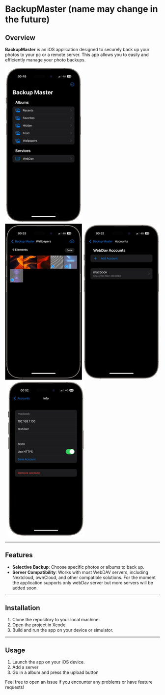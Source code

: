 # BackupMaster (name may change in the future)

## Overview
**BackupMaster** is an iOS application designed to securely back up your photos to your pc or a remote server. This app allows you to easily and efficiently manage your photo backups.

<img src="Screenshots/home_screen.jpg" width="250" alt="Screenshot of
BackupMaster Home screen" /> &nbsp;
<img src="Screenshots/album_screen.jpg" width="250" alt="Screenshot of
BackupMaster album screen" />
<img src="Screenshots/accounts_screen.jpg" width="250" alt="Screenshot of
BackupMaster account list screen" /> &nbsp;
<img src="Screenshots/info_screen.jpg" width="250" alt="Screenshot of
BackupMaster edit accoutn info screen" /> &nbsp;

---

## Features
- **Selective Backup**: Choose specific photos or albums to back up.
- **Server Compatibility**: Works with most WebDAV servers, including Nextcloud, ownCloud, and other compatible solutions. For the moment the application supports only webDav server but more servers will be added soon.

---

## Installation
1. Clone the repository to your local machine:
2. Open the project in Xcode.
3. Build and run the app on your device or simulator.

---

## Usage
1. Launch the app on your iOS device.
2. Add a server
3. Go in a album and press the upload button

Feel free to open an issue if you encounter any problems or have feature requests!
